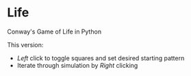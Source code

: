 Life
====

Conway's Game of Life in Python


This version:
  - *Left* click to toggle squares and set desired starting pattern
  - Iterate through simulation by *Right* clicking

